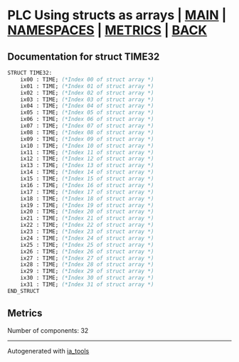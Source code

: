 # PLC Using structs as arrays | [MAIN] | [NAMESPACES] | [METRICS] | [BACK]  

## Documentation for struct TIME32  

```pascal
STRUCT TIME32:
    ix00 : TIME; (*Index 00 of struct array *)
    ix01 : TIME; (*Index 01 of struct array *)
    ix02 : TIME; (*Index 02 of struct array *)
    ix03 : TIME; (*Index 03 of struct array *)
    ix04 : TIME; (*Index 04 of struct array *)
    ix05 : TIME; (*Index 05 of struct array *)
    ix06 : TIME; (*Index 06 of struct array *)
    ix07 : TIME; (*Index 07 of struct array *)
    ix08 : TIME; (*Index 08 of struct array *)
    ix09 : TIME; (*Index 09 of struct array *)
    ix10 : TIME; (*Index 10 of struct array *)
    ix11 : TIME; (*Index 11 of struct array *)
    ix12 : TIME; (*Index 12 of struct array *)
    ix13 : TIME; (*Index 13 of struct array *)
    ix14 : TIME; (*Index 14 of struct array *)
    ix15 : TIME; (*Index 15 of struct array *)
    ix16 : TIME; (*Index 16 of struct array *)
    ix17 : TIME; (*Index 17 of struct array *)
    ix18 : TIME; (*Index 18 of struct array *)
    ix19 : TIME; (*Index 19 of struct array *)
    ix20 : TIME; (*Index 20 of struct array *)
    ix21 : TIME; (*Index 21 of struct array *)
    ix22 : TIME; (*Index 22 of struct array *)
    ix23 : TIME; (*Index 23 of struct array *)
    ix24 : TIME; (*Index 24 of struct array *)
    ix25 : TIME; (*Index 25 of struct array *)
    ix26 : TIME; (*Index 26 of struct array *)
    ix27 : TIME; (*Index 27 of struct array *)
    ix28 : TIME; (*Index 28 of struct array *)
    ix29 : TIME; (*Index 29 of struct array *)
    ix30 : TIME; (*Index 30 of struct array *)
    ix31 : TIME; (*Index 31 of struct array *)
END_STRUCT
```

## Metrics  

Number of components: 32  

---
Autogenerated with [ia_tools](https://github.com/tkucic/ia_tools)  

[MAIN]: ../../../../index_st.md
[NAMESPACES]: ../../nsList_st.md
[METRICS]: ../../../metrics_st.md
[BACK]: ../nsMain_st.md
